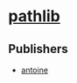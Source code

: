 # [pathlib](https://pypi.org/project/pathlib)



## Publishers
- [antoine](https://pypi.org/user/antoine)

